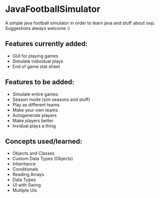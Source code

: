 # JavaFootballSimulator
A simple java football simulator in order to learn java and stuff about oop. Suggestions always welcome :)

## Features currently added: 
 - GUI for playing games
 - Simulate individual plays
 - End of game stat sheet
## Features to be added: 
 - Simulate entire games
 - Season mode (sim seasons and stuff)
 - Play as different teams
 - Make your own teams
 - Autogenerate players
 - Make players better
 - Invidual plays a thing
## Concepts used/learned: 
 - Objects and Classes
 - Custom Data Types (Objects)
 - Inheritance
 - Conditionals
 - Reading Arrays
 - Data Types
 - UI with Swing
 - Multiple UIs
